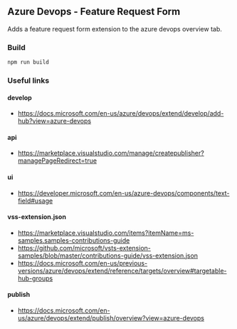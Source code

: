 ## Azure Devops - Feature Request Form
Adds a feature request form extension to the azure devops overview tab.
### Build
```bash
npm run build
```

### Useful links

#### develop
* https://docs.microsoft.com/en-us/azure/devops/extend/develop/add-hub?view=azure-devops

#### api
* https://marketplace.visualstudio.com/manage/createpublisher?managePageRedirect=true

#### ui
* https://developer.microsoft.com/en-us/azure-devops/components/text-field#usage

#### vss-extension.json
* https://marketplace.visualstudio.com/items?itemName=ms-samples.samples-contributions-guide
* https://github.com/microsoft/vsts-extension-samples/blob/master/contributions-guide/vss-extension.json
* https://docs.microsoft.com/en-us/previous-versions/azure/devops/extend/reference/targets/overview#targetable-hub-groups

#### publish
* https://docs.microsoft.com/en-us/azure/devops/extend/publish/overview?view=azure-devops